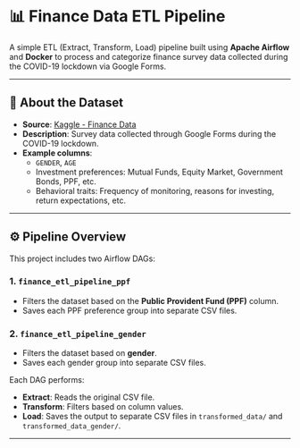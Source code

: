 # 📊 Finance Data ETL Pipeline
A simple ETL (Extract, Transform, Load) pipeline built using **Apache Airflow** and **Docker** to process and categorize finance survey data collected during the COVID-19 lockdown via Google Forms.

---

## 🧠 About the Dataset

- **Source**: [Kaggle - Finance Data](https://www.kaggle.com/datasets/nitindatta/finance-data)
- **Description**: Survey data collected through Google Forms during the COVID-19 lockdown.
- **Example columns**:
  - `GENDER`, `AGE`
  - Investment preferences: Mutual Funds, Equity Market, Government Bonds, PPF, etc.
  - Behavioral traits: Frequency of monitoring, reasons for investing, return expectations, etc.

---

## ⚙️ Pipeline Overview

This project includes two Airflow DAGs:

### 1. `finance_etl_pipeline_ppf`
- Filters the dataset based on the **Public Provident Fund (PPF)** column.
- Saves each PPF preference group into separate CSV files.

### 2. `finance_etl_pipeline_gender`
- Filters the dataset based on **gender**.
- Saves each gender group into separate CSV files.

Each DAG performs:

- **Extract**: Reads the original CSV file.
- **Transform**: Filters based on column values.
- **Load**: Saves the output to separate CSV files in `transformed_data/` and `transformed_data_gender/`.

---


